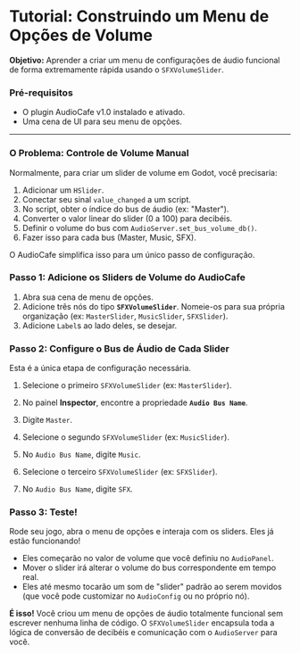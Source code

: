 # Tutorial: Construindo um Menu de Opções de Volume

**Objetivo:** Aprender a criar um menu de configurações de áudio funcional de forma extremamente rápida usando o `SFXVolumeSlider`.

### Pré-requisitos

- O plugin AudioCafe v1.0 instalado e ativado.
- Uma cena de UI para seu menu de opções.

---

### O Problema: Controle de Volume Manual

Normalmente, para criar um slider de volume em Godot, você precisaria:
1.  Adicionar um `HSlider`.
2.  Conectar seu sinal `value_changed` a um script.
3.  No script, obter o índice do bus de áudio (ex: "Master").
4.  Converter o valor linear do slider (0 a 100) para decibéis.
5.  Definir o volume do bus com `AudioServer.set_bus_volume_db()`.
6.  Fazer isso para cada bus (Master, Music, SFX).

O AudioCafe simplifica isso para um único passo de configuração.

### Passo 1: Adicione os Sliders de Volume do AudioCafe

1.  Abra sua cena de menu de opções.
2.  Adicione três nós do tipo **`SFXVolumeSlider`**. Nomeie-os para sua própria organização (ex: `MasterSlider`, `MusicSlider`, `SFXSlider`).
3.  Adicione `Label`s ao lado deles, se desejar.

### Passo 2: Configure o Bus de Áudio de Cada Slider

Esta é a única etapa de configuração necessária.

1.  Selecione o primeiro `SFXVolumeSlider` (ex: `MasterSlider`).
2.  No painel **Inspector**, encontre a propriedade **`Audio Bus Name`**.
3.  Digite `Master`.

4.  Selecione o segundo `SFXVolumeSlider` (ex: `MusicSlider`).
5.  No `Audio Bus Name`, digite `Music`.

6.  Selecione o terceiro `SFXVolumeSlider` (ex: `SFXSlider`).
7.  No `Audio Bus Name`, digite `SFX`.

### Passo 3: Teste!

Rode seu jogo, abra o menu de opções e interaja com os sliders. Eles já estão funcionando!

- Eles começarão no valor de volume que você definiu no `AudioPanel`.
- Mover o slider irá alterar o volume do bus correspondente em tempo real.
- Eles até mesmo tocarão um som de "slider" padrão ao serem movidos (que você pode customizar no `AudioConfig` ou no próprio nó).

**É isso!** Você criou um menu de opções de áudio totalmente funcional sem escrever nenhuma linha de código. O `SFXVolumeSlider` encapsula toda a lógica de conversão de decibéis e comunicação com o `AudioServer` para você.
